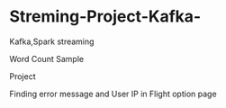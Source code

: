 # Streming-Project-Kafka-
Kafka,Spark streaming


Word Count Sample

Project 

Finding error message and User IP in Flight option page
